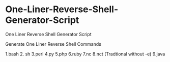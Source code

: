 # One-Liner-Reverse-Shell-Generator-Script
One Liner Reverse Shell Generator Script

Generate One Liner Reverse Shell Commands 

1.bash      2. sh
3.perl      4.py
5.php       6.ruby
7.nc        8.nct (Tradtional without -e)
9.java

